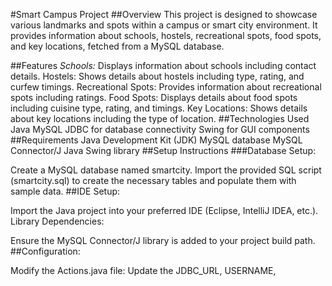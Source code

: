 #Smart Campus Project
##Overview
This project is designed to showcase various landmarks and spots within a campus or smart city environment. It provides information about schools, hostels, recreational spots, food spots, and key locations, fetched from a MySQL database.

##Features
*Schools:* Displays information about schools including contact details.
Hostels: Shows details about hostels including type, rating, and curfew timings.
Recreational Spots: Provides information about recreational spots including ratings.
Food Spots: Displays details about food spots including cuisine type, rating, and timings.
Key Locations: Shows details about key locations including the type of location.
##Technologies Used
Java
MySQL
JDBC for database connectivity
Swing for GUI components
##Requirements
Java Development Kit (JDK)
MySQL database
MySQL Connector/J
Java Swing library
##Setup Instructions
###Database Setup:

Create a MySQL database named smartcity.
Import the provided SQL script (smartcity.sql) to create the necessary tables and populate them with sample data.
##IDE Setup:

Import the Java project into your preferred IDE (Eclipse, IntelliJ IDEA, etc.).
Library Dependencies:

Ensure the MySQL Connector/J library is added to your project build path.
##Configuration:

Modify the Actions.java file:
Update the JDBC_URL, USERNAME,
